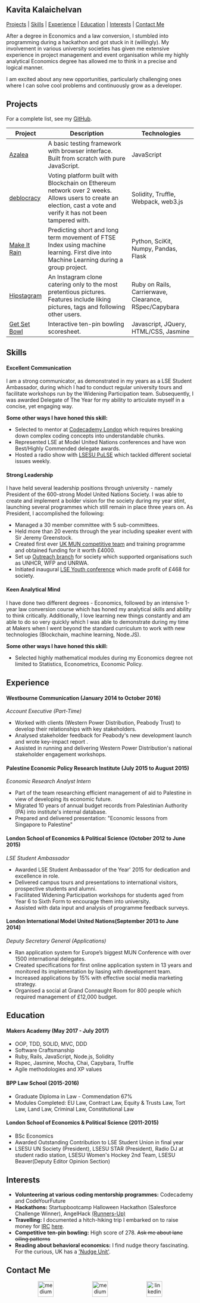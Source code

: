 ## Kavita Kalaichelvan

[Projects](#projects) | [Skills](#skills) | [Experience](#experience) | [Education](#education) | [Interests](#interests) | [Contact Me](#contact-me)

After a degree in Economics and a law conversion, I stumbled into programming during a hackathon and got stuck in it (willingly). My involvement in various university societies has given me extensive experience in project management and event organisation while my highly analytical Economics degree has allowed me to think in a precise and logical manner. 

I am excited about any new opportunities, particularly challenging ones where I can solve cool problems and continuously grow as a developer. 

## Projects 

For a complete list, see my [GitHub](https://github.com/kkavita92).

| Project   | Description | Technologies |
|---        |---         |---           |
| [Azalea](https://github.com/kkavita92/azalea) | A basic testing framework with browser interface. Built from scratch with pure JavaScript. | JavaScript |
| [deblocracy](https://github.com/RSijelmass/votingchain) | Voting platform built with Blockchain on Ethereum network over 2 weeks. Allows users to create an election, cast a vote and verify it has not been tampered with.| Solidity, Truffle, Webpack, web3.js |
| [Make It Rain](https://github.com/tobywinter/makeitrain) | Predicting short and long term movement of FTSE Index using machine learning. First dive into Machine Learning during a group project. | Python, SciKit, Numpy, Pandas, Flask |
| [Hipstagram](https://github.com/kkavita92/instagram-challenge) | An Instagram clone catering only to the most pretentious pictures. Features include liking pictures, tags and following other users. |  Ruby on Rails, Carrierwave, Clearance, RSpec/Capybara |
| [Get Set Bowl](https://github.com/kkavita92/bowling-challenge) | Interactive ten-pin bowling scoresheet. | Javascript, JQuery, HTML/CSS, Jasmine |


## Skills

#### Excellent Communication 

I am a strong communicator, as demonstrated in my years as a LSE Student Ambassador, during which I had to conduct regular university tours and facilitate workshops run by the Widening Participation team. Subsequently, I was awarded Delegate of The Year for my ability to articulate myself in a concise, yet engaging way. 

<b>Some other ways I have honed this skill:</b>

* Selected to mentor at [Codecademy London](https://www.meetup.com/Codecademy-London/) which requires breaking down complex coding concepts into understandable chunks.
* Represented LSE at Model United Nations conferences and have won Best/Highly Commended delegate awards. 
* Hosted a radio show with [LSESU PuLSE](http://pulselse.co.uk/) which tackled different societal issues weekly. 

#### Strong Leadership 

I have held several leadership positions through university - namely President of the 600-strong Model United Nations Society. 
I was able to create and implement a bolder vision for the society during my year stint, launching several programmes which still remain in place three years on. As President, I accomplished the following: 

* Managed a 30 member committee with 5 sub-committees.  
* Held more than 20 events through the year including speaker event with Sir Jeremy Greenstock.
* Created first ever [UK MUN competitive team](http://www.lsesuunsoc.com/teamlse/) and training programme and obtained funding for it worth £4000.
* Set up [Outreach branch](http://www.lsesuunsoc.com/outreach) for society which supported organisations such as UNHCR, WFP and UNRWA.
* Initiated inaugural [LSE Youth conference](http://www.lsesuunsoc.com/youthmun-conference-2017/) which made profit of £468 for society.

#### Keen Analytical Mind 

I have done two different degrees - Economics, followed by an intensive 1-year law conversion course which has honed my analytical skills and ability to think critically. Additionally, I love learning new things constantly and am able to do so very quickly which I was able to demonstrate during my time at Makers when I went beyond the standard curriculum to work with new technologies (Blockchain, machine learning, Node.JS). 

<b>Some other ways I have honed this skill:</b>
* Selected highly mathematical modules during my Economics degree not limited to Statistics, Econometrics, Economic Policy.

## Experience

#### Westbourne Communication (January 2014 to October 2016)    
*Account Executive (Part-Time)*  
* Worked with clients (Western Power Distribution, Peabody Trust) to develop their relationships with key stakeholders.
* Analysed stakeholder feedback for Peabody's new development launch and wrote key-impact report .
* Assisted in running and delivering Western Power Distribution's national stakeholder engagement workshops. 

#### Palestine Economic Policy Research Institute (July 2015 to August 2015)   
*Economic Research Analyst Intern*  
* Part of the team researching efficient management of aid to Palestine in view of developing its economic future.
* Migrated 10 years of annual budget records from Palestinian Authority (PA) into institute's internal database.
* Prepared and delivered presentation: "Economic lessons from Singapore to Palestine" 

#### London School of Economics & Political Science (October 2012 to June 2015)   
*LSE Student Ambassador*
* Awarded LSE Student Ambassador of the Year' 2015 for dedication and excellence in role. 
* Delivered campus tours and presentations to international visitors, prospective students and alumni.
* Facilitated Widening Participation workshops for students aged from Year 6 to Sixth Form to encourage them into university.
* Assisted with data input and analysis of programme feedback surveys.

#### London International Model United Nations(September 2013 to June 2014)   
*Deputy Secretary General (Applications)*
* Ran application system for Europe’s biggest MUN Conference with over 1500 international delegates.
* Created specifications for first online application system in 13 years and monitored its implementation by liasing with development team.
* Increased applications by 15% with effective social media marketing strategy.
* Organised a social at Grand Connaught Room for 800 people which required management of £12,000 budget.


## Education

#### Makers Academy (May 2017 - July 2017)

- OOP, TDD, SOLID, MVC, DDD
- Software Craftsmanship
- Ruby, Rails, JavaScript, Node.js, Solidity
- Rspec, Jasmine, Mocha, Chai, Capybara, Truffle
- Agile methodologies and XP values

#### BPP Law School (2015-2016)

- Graduate Diploma in Law - Commendation 67% 
- Modules Completed: EU Law, Contract Law, Equity & Trusts Law, Tort Law, Land Law, Criminal Law, Constitutional Law

#### London School of Economics & Political Science (2011-2015)

- BSc Economics 
- Awarded Outstanding Contribution to LSE Student Union in final year
- LSESU UN Society (President), LSESU STAR (President), Radio DJ at student radio station, LSESU Women's Hockey 2nd Team, LSESU Beaver(Deputy Editor Opinion Section)


## Interests
* **Volunteering at various coding mentorship programmes:** Codecademy and CodeYourFuture
* **Hackathons:** Startupbootcamp Halloween Hackathon (Salesforce Challenge Winner), AngelHack [(Runners-Up)](https://github.com/Charliefea/health-on-the-go)
* **Travelling:** I documented a hitch-hiking trip I embarked on to raise money for [IRC](https://www.rescue.org/) [here](https://www.facebook.com/HitchBuskAroundEurope/). 
* **Competitive ten-pin bowling:** High score of 278. ~~Ask me about lane oiling patterns~~
* **Reading about behavioral economics:** I find nudge theory fascinating. For the curious, UK has a ['Nudge Unit'](http://www.behaviouralinsights.co.uk/).

## Contact Me
<p align="center">

<a href="mailto:kkavita92@gmail.com">
<img src="https://cdn2.iconfinder.com/data/icons/social-icons-circular-color/512/gmail-128.png" alt="medium" hspace="50" height="42" width="42"></a>

<a href="https://medium.com/@kkavita92">
<img src="https://static1.squarespace.com/static/53457bcae4b0bc890d496d14/t/568ebeee4bf118e7ef8dbef3/1452195567236/medium_logo_detail_icon.png?format=300w" alt="medium" hspace="50" height="42" width="42"></a>

<a href="https://www.linkedin.com/in/kavita-kalaichelvan-06744a62/">
<img src="https://www.iconfinder.com/data/icons/free-social-icons/67/linkedin_circle_color-512.png" alt="linkedin" hspace="50" height="42" width="42"></a>

</p>

